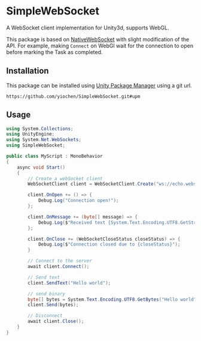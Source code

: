 # SimpleWebSocket

A WebSocket client implementation for Unity3d, supports WebGL.

This package is based on
[NativeWebSocket](https://github.com/endel/NativeWebSocket) with slight
modification of the API. For example, making `Connect` on WebGl wait for the
connection to open before marking the Task as completed.

## Installation

This package can be installed using [Unity Package
Manager](https://docs.unity3d.com/Manual/upm-ui-giturl.html) using a git url.

```
https://github.com/yiochen/SimpleWebSocket.git#upm
```

## Usage

```c#
using System.Collections;
using UnityEngine;
using System.Net.WebSockets;
using SimpleWebSocket;

public class MyScript : MonoBehavior
{
    async void Start()
    {
        // Create a webSocket client
        WebSocketClient client = WebSocketClient.Create("ws://echo.websocket.org");

        client.OnOpen += () => {
            Debug.Log("Connection open!");
        };

        client.OnMessage += (byte[] message) => {
            Debug.Log($"Received text {System.Text.Encoding.UTF8.GetString(message)}");
        };

        client.OnClose += (WebSocketCloseStatus closeStatus) => {
            Debug.Log($"Connection closed due to {closeStatus}");
        }

        // Connect to the server
        await client.Connect();

        // Send text
        client.SendText("Hello world");

        // send binary
        byte[] bytes = System.Text.Encoding.UTF8.GetBytes("Hello world");
        client.Send(bytes);

        // Disconnect
        await client.Close();
    }
}
```
